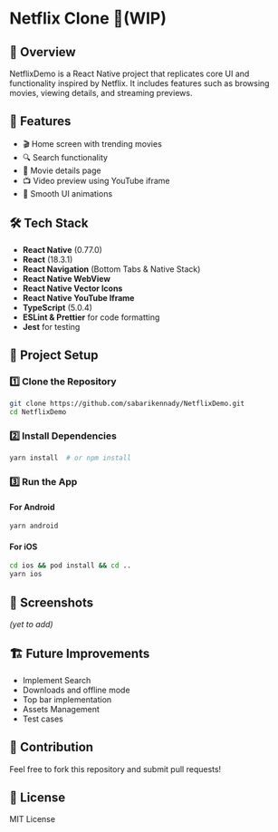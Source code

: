 # Netflix Clone 🚧(WIP)

## 📌 Overview

NetflixDemo is a React Native project that replicates core UI and functionality inspired by Netflix. It includes features such as browsing movies, viewing details, and streaming previews.

## 🚀 Features

- 🎬 Home screen with trending movies
- 🔍 Search functionality
- 📄 Movie details page
- 📺 Video preview using YouTube iframe
- 🎨 Smooth UI animations

## 🛠️ Tech Stack

- **React Native** (0.77.0)
- **React** (18.3.1)
- **React Navigation** (Bottom Tabs & Native Stack)
- **React Native WebView**
- **React Native Vector Icons**
- **React Native YouTube Iframe**
- **TypeScript** (5.0.4)
- **ESLint & Prettier** for code formatting
- **Jest** for testing

## 📂 Project Setup

### 1️⃣ Clone the Repository

```sh
git clone https://github.com/sabarikennady/NetflixDemo.git
cd NetflixDemo
```

### 2️⃣ Install Dependencies

```sh
yarn install  # or npm install
```

### 3️⃣ Run the App

#### For Android

```sh
yarn android
```

#### For iOS

```sh
cd ios && pod install && cd ..
yarn ios
```

## 📸 Screenshots

_(yet to add)_

## 🏗️ Future Improvements

- Implement Search
- Downloads and offline mode
- Top bar implementation
- Assets Management
- Test cases

## 🤝 Contribution

Feel free to fork this repository and submit pull requests!

## 📜 License

MIT License

